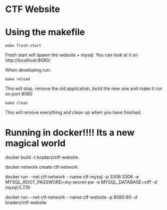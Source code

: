# CTF Website

# Using the makefile

```
make fresh-start
```
Fresh start will spawn the website + mysql. You can look at it on http://localhost:8080/


When developing run:

```
make reload
```

This will stop, remove the old application, build the new one and make it run on port 8080

```
make clean
```

This will remove everything and clean up when you have finished.

# Running in docker!!!! Its a new magical world

docker build -t braderz/ctf-website .

docker network create ctf-network

docker run --net ctf-network --name ctf-mysql -p 3306:3306 -e MYSQL_ROOT_PASSWORD=my-secret-pw -e MYSQL_DATABASE=ctff -d mysql:5.7.19

docker run --net ctf-network --name ctf-website -p 8080:80 -d braderz/ctf-website



